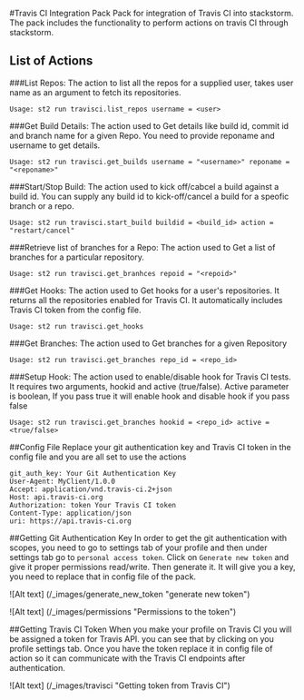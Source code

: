 #Travis CI Integration Pack
Pack for integration of Travis CI into stackstorm. The pack includes the functionality to perform actions on travis CI through stackstorm.

## List of Actions
###List Repos:
    The action to list all the repos for a supplied user, takes user name as an argument to fetch its repositories.
    
    Usage: st2 run travisci.list_repos username = <user> 


###Get Build Details:
    The action used to Get details like build id, commit id and branch name for a given Repo. You need to provide reponame and username to get details.
    
    Usage: st2 run travisci.get_builds username = "<username>" reponame = "<reponame>"


###Start/Stop Build:
    The action used to kick off/cabcel a build against a build id. You can supply any build id to kick-off/cancel a build for a speofic branch or a repo. 
    
    Usage: st2 run travisci.start_build buildid = <build_id> action = "restart/cancel"
 
###Retrieve list of branches for a Repo:
    The action used to Get a list of branches for a particular repository.
    
    Usage: st2 run travisci.get_branhces repoid = "<repoid>"

###Get Hooks:
    The action used to Get hooks for a user's repositories. It returns all the repositories enabled for Travis CI. It automatically includes Travis CI token from the config file.
    
    Usage: st2 run travisci.get_hooks

###Get Branches:
    The action used to Get branches for a given Repository
    
    Usage: st2 run travisci.get_branches repo_id = <repo_id>

###Setup Hook:
    The action used to enable/disable hook for Travis CI tests. It requires two arguments, hookid and active (true/false). Active parameter is boolean, If you pass true it will enable hook and disable hook if you pass false
    
    Usage: st2 run travisci.get_branches hookid = <repo_id> active = <true/false>


##Config File
Replace your git authentication key and Travis CI token in the config file and you are all set to use the actions
    
    git_auth_key: Your Git Authentication Key
    User-Agent: MyClient/1.0.0 
    Accept: application/vnd.travis-ci.2+json
    Host: api.travis-ci.org
    Authorization: token Your Travis CI token
    Content-Type: application/json
    uri: https://api.travis-ci.org

##Getting Git Authentication Key
In order to get the git authentication with scopes, you need to go to settings tab of your profile and then under settings tab go to `personal access token`. Click on `Generate new token` and give it proper permissions read/write. Then generate it. It will give you a key, you need to replace that in config file of the pack.

![Alt text] (/_images/generate_new_token  "generate new token")


![Alt text] (/_images/permissions "Permissions to the token")

##Getting Travis CI Token
When you make your profile on Travis CI you will be assigned a token for Travis API. you can see that by clicking on you profile settings tab. Once you have the token replace it in config file of action so it can communicate with the Travis CI endpoints after authentication.

![Alt text] (/_images/travisci "Getting token from Travis CI")




